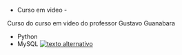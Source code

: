 - Curso em video -

Curso do curso em video do professor Gustavo Guanabara
- Python
- MySQL [![texto alternativo](http://i.imgur.com/tXSoThF.png)](http://www.twitter.com/meunome "texto título")
